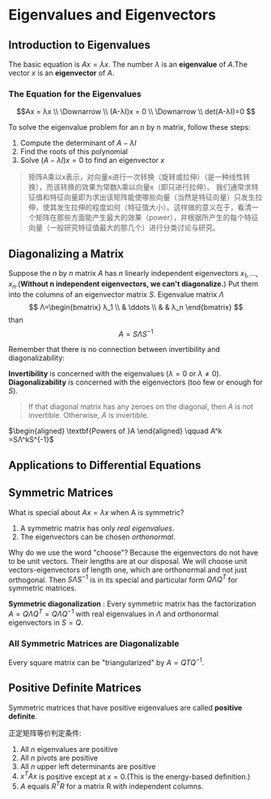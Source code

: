# Eigenvalues and Eigenvectors

## Introduction to Eigenvalues

The basic equation is $Ax = λx$. The number $λ$ is an **eigenvalue** of $A$.The vector $x$ is an **eigenvector** of $A$.

### The Equation for the Eigenvalues

$$Ax = λx \\
\Downarrow \\
(A-λI)x = 0 \\
\Downarrow \\
det(A-λI)=0
$$

To solve the eigenvalue problem for an n by n matrix, follow these steps:

1. Compute the determinant of $A-λI$
2. Find the roots of this polynomial
3. Solve $(A-λI)x=0$ to find an eigenvector $x$

> 矩阵A乘以x表示，对向量x进行一次转换（旋转或拉伸）（是一种线性转换），而该转换的效果为常数λ乘以向量x（即只进行拉伸）。
我们通常求特征值和特征向量即为求出该矩阵能使哪些向量（当然是特征向量）只发生拉伸，使其发生拉伸的程度如何（特征值大小）。这样做的意义在于，看清一个矩阵在那些方面能产生最大的效果（power），并根据所产生的每个特征向量（一般研究特征值最大的那几个）进行分类讨论与研究。

## Diagonalizing a Matrix

Suppose the $n$ by $n$ matrix $A$ has $n$ linearly independent eigenvectors $x_1,\ldots,x_n$.(**Without n independent eigenvectors, we can't diagonalize.**) Put them into the columns of an eigenvector matrix $S$. Eigenvalue matrix $Λ$
$$
Λ=\begin{bmatrix} λ_1 \\   & \ddots \\ & & λ_n \end{bmatrix}
$$
than
$$A=SΛS^{-1}$$


Remember that there is no connection between invertibility and diagonalizability:

**Invertibility** is concerned with the eigenvalues ($λ = 0$ or $λ \neq 0$).
**Diagonalizability** is concerned with the eigenvectors (too few or enough for $S$).

>If that diagonal matrix has any zeroes on the diagonal, then $A$ is not invertible. Otherwise, $A$ is invertible.

 $\begin{aligned} \textbf{Powers of }A \end{aligned} \qquad A^k =SΛ^kS^{-1}$

## Applications to Differential Equations

## Symmetric Matrices

What is special about $Ax = λx$ when A is symmetric?

1. A symmetric matrix has only *real eigenvalues*.
2. The eigenvectors can be chosen *orthonormal*.

Why do we use the word "choose"? Because the eigenvectors do not have to be unit vectors. Their lengths are at our disposal. We will choose unit vectors-eigenvectors of length one, which are orthonormal and not just orthogonal. Then $SΛS^{-1}$ is in its special and particular form $QΛQ^T$ for symmetric matrices.

**Symmetric diagonalization** : Every symmetric matrix has the factorization $A=QΛQ^T=QΛQ^{-1}$ with real eigenvalues in $Λ$ and orthonormal eigenvectors in $S=Q$.

### All Symmetric Matrices are Diagonalizable

Every square matrix can be "triangularized" by $A = QTQ^{-1}$.

## Positive Definite Matrices

Symmetric matrices that have positive eigenvalues are called **positive definite**.

正定矩阵等价判定条件:

1. All $n$ eigenvalues are positive
2. All $n$ pivots are positive
3. All $n$ upper left determinants are positive
4. $x^TAx$ is positive except at $x=0$.(This is the energy-based definition.)
5. $A$ equals $R^TR$ for a matrix R with independent columns.
